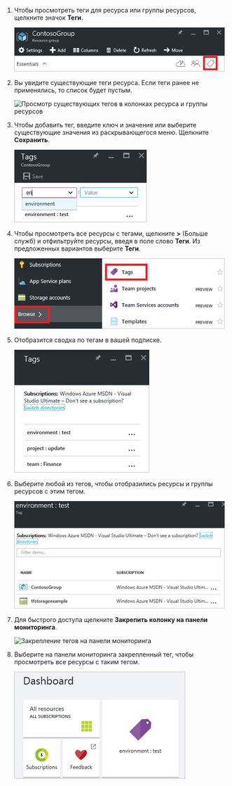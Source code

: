 1. Чтобы просмотреть теги для ресурса или группы ресурсов, щелкните значок **Теги**. 
   
     ![Значок "Теги" в колонках ресурса и группы ресурсов](./media/resource-manager-tag-resources/select-tag-icon.png)
2. Вы увидите существующие теги ресурса. Если теги ранее не применялись, то список будет пустым. 

     ![Просмотр существующих тегов в колонках ресурса и группы ресурсов](./media/resource-manager-tag-resources/existing-tags.png)
3. Чтобы добавить тег, введите ключ и значение или выберите существующие значения из раскрывающегося меню. Щелкните **Сохранить**.

     ![Добавление нового тега](./media/resource-manager-tag-resources/tag-resources.png)
3. Чтобы просмотреть все ресурсы с тегами, щелкните **>** (Больше служб) и отфильтруйте ресурсы, введя в поле слово **Теги**. Из предложенных вариантов выберите **Теги**.
   
     ![Поиск тегов с помощью узла "Обзор"](./media/resource-manager-tag-resources/browse-tags.png)
4. Отобразится сводка по тегам в вашей подписке.
   
     ![Отображение всех тегов](./media/resource-manager-tag-resources/tag-taxonomy.png)
5. Выберите любой из тегов, чтобы отобразились ресурсы и группы ресурсов с этим тегом.
   
     ![Отображение ресурсов с тегами](./media/resource-manager-tag-resources/show-tagged-resources.png)
6. Для быстрого доступа щелкните **Закрепить колонку на панели мониторинга**.
   
     ![Закрепление тегов на панели мониторинга](./media/resource-manager-tag-resources/pin-tag.png)
7. Выберите на панели мониторинга закрепленный тег, чтобы просмотреть все ресурсы с таким тегом.

     ![Закрепление тегов на панели мониторинга](./media/resource-manager-tag-resources/show-pinned-tag.png)
